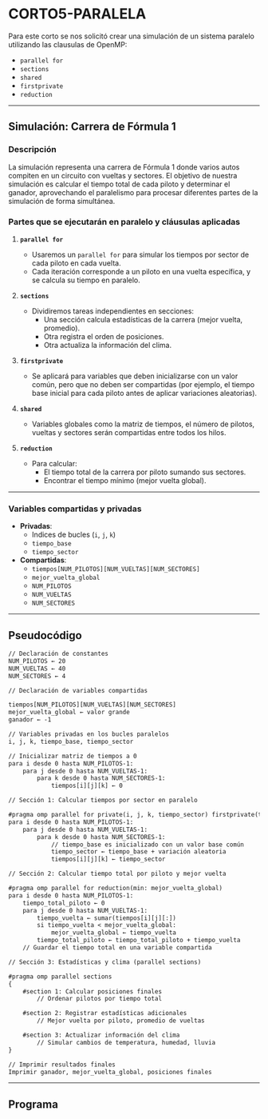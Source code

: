 # CORTO5-PARALELA
Para este corto se nos solicitó crear una simulación de un sistema paralelo utilizando las clausulas de OpenMP:
- `parallel for`
- `sections`
- `shared`
- `firstprivate`
- `reduction`

---
## **Simulación: Carrera de Fórmula 1**

### Descripción
La simulación representa una carrera de Fórmula 1 donde varios autos compiten en un circuito con vueltas y sectores.
El objetivo de nuestra simulación es calcular el tiempo total de cada piloto y determinar el ganador, aprovechando el paralelismo para procesar diferentes partes de la simulación de forma simultánea.

### Partes que se ejecutarán en paralelo y cláusulas aplicadas

1. **`parallel for`**

   * Usaremos un `parallel for` para simular los tiempos por sector de cada piloto en cada vuelta.
   * Cada iteración corresponde a un piloto en una vuelta específica, y se calcula su tiempo en paralelo.

2. **`sections`**

   * Dividiremos tareas independientes en secciones:
     * Una sección calcula estadísticas de la carrera (mejor vuelta, promedio).
     * Otra registra el orden de posiciones.
     * Otra actualiza la información del clima.

3. **`firstprivate`**

   * Se aplicará para variables que deben inicializarse con un valor común, pero que no deben ser compartidas (por ejemplo, el tiempo base inicial para cada piloto antes de aplicar variaciones aleatorias).

4. **`shared`**

   * Variables globales como la matriz de tiempos, el número de pilotos, vueltas y sectores serán compartidas entre todos los hilos.

5. **`reduction`**

   * Para calcular:
     * El tiempo total de la carrera por piloto sumando sus sectores.
     * Encontrar el tiempo mínimo (mejor vuelta global).

---

### **Variables compartidas y privadas**
* **Privadas**:
    - Indices de bucles (`i`, `j`, `k`)
    - `tiempo_base` 
    - `tiempo_sector` 
* **Compartidas**:
    - `tiempos[NUM_PILOTOS][NUM_VUELTAS][NUM_SECTORES]`
    - `mejor_vuelta_global`
    - `NUM_PILOTOS`
    - `NUM_VUELTAS`
    - `NUM_SECTORES`

---

## **Pseudocódigo**

```txt
// Declaración de constantes
NUM_PILOTOS ← 20
NUM_VUELTAS ← 40
NUM_SECTORES ← 4

// Declaración de variables compartidas

tiempos[NUM_PILOTOS][NUM_VUELTAS][NUM_SECTORES]
mejor_vuelta_global ← valor grande
ganador ← -1

// Variables privadas en los bucles paralelos
i, j, k, tiempo_base, tiempo_sector

// Inicializar matriz de tiempos a 0
para i desde 0 hasta NUM_PILOTOS-1:
    para j desde 0 hasta NUM_VUELTAS-1:
        para k desde 0 hasta NUM_SECTORES-1:
            tiempos[i][j][k] ← 0

// Sección 1: Calcular tiempos por sector en paralelo

#pragma omp parallel for private(i, j, k, tiempo_sector) firstprivate(tiempo_base) shared(tiempos)
para i desde 0 hasta NUM_PILOTOS-1:
    para j desde 0 hasta NUM_VUELTAS-1:
        para k desde 0 hasta NUM_SECTORES-1:
            // tiempo_base es inicializado con un valor base común
            tiempo_sector ← tiempo_base + variación aleatoria
            tiempos[i][j][k] ← tiempo_sector

// Sección 2: Calcular tiempo total por piloto y mejor vuelta

#pragma omp parallel for reduction(min: mejor_vuelta_global)
para i desde 0 hasta NUM_PILOTOS-1:
    tiempo_total_piloto ← 0
    para j desde 0 hasta NUM_VUELTAS-1:
        tiempo_vuelta ← sumar(tiempos[i][j][:])
        si tiempo_vuelta < mejor_vuelta_global:
            mejor_vuelta_global ← tiempo_vuelta
        tiempo_total_piloto ← tiempo_total_piloto + tiempo_vuelta
    // Guardar el tiempo total en una variable compartida

// Sección 3: Estadísticas y clima (parallel sections)

#pragma omp parallel sections
{
    #section 1: Calcular posiciones finales
        // Ordenar pilotos por tiempo total

    #section 2: Registrar estadísticas adicionales
        // Mejor vuelta por piloto, promedio de vueltas

    #section 3: Actualizar información del clima
        // Simular cambios de temperatura, humedad, lluvia
}

// Imprimir resultados finales
Imprimir ganador, mejor_vuelta_global, posiciones finales
```

---
## **Programa**
